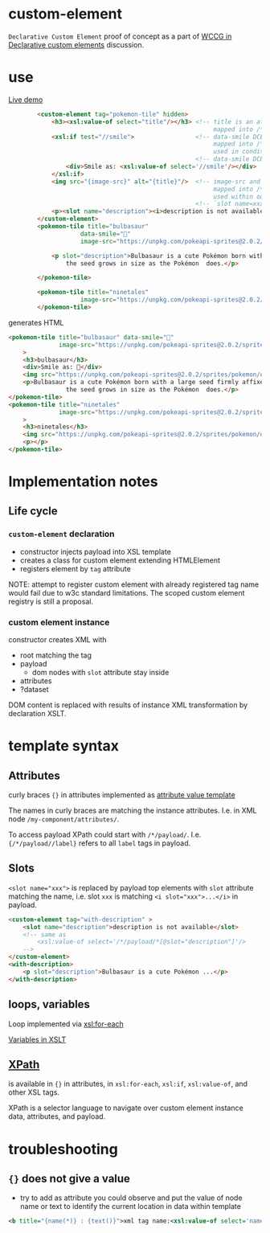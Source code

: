 # custom-element
`Declarative Custom Element` proof of concept as a part of [WCCG in Declarative custom elements](https://github.com/w3c/webcomponents-cg/issues/32#issuecomment-1321037301) 
discussion.

# use
[Live demo][demo-url]
```html
        <custom-element tag="pokemon-tile" hidden>
            <h3><xsl:value-of select="title"/></h3> <!-- title is an attribute in instance
                                                         mapped into /*/attributes/title -->
            <xsl:if test="//smile">                 <!-- data-smile DCE instance attribute,
                                                         mapped into /*/dataset/smile
                                                         used in condition -->
                                                    <!-- data-smile DCE instance attribute, used as HTML -->
                <div>Smile as: <xsl:value-of select='//smile'/></div>
            </xsl:if>
            <img src="{image-src}" alt="{title}"/>  <!-- image-src and title are DCE instance attributes,
                                                         mapped into /*/attributes/
                                                         used within output attribute via curly brackets -->
                                                    <!-- `slot name=xxx` replaced with elements with `slot=xxx` attribute -->
            <p><slot name="description"><i>description is not available</i></slot></p>
        </custom-element>
        <pokemon-tile title="bulbasaur"
                    data-smile="👼"
                    image-src="https://unpkg.com/pokeapi-sprites@2.0.2/sprites/pokemon/other/dream-world/1.svg">

            <p slot="description">Bulbasaur is a cute Pokémon born with a large seed firmly affixed to its back;
                the seed grows in size as the Pokémon  does.</p>

        </pokemon-tile>

        <pokemon-tile title="ninetales"
                    image-src="https://unpkg.com/pokeapi-sprites@2.0.2/sprites/pokemon/other/dream-world/38.svg">
        </pokemon-tile>
```
generates HTML
```html
<pokemon-tile title="bulbasaur" data-smile="👼" 
              image-src="https://unpkg.com/pokeapi-sprites@2.0.2/sprites/pokemon/other/dream-world/1.svg"
    >
    <h3>bulbasaur</h3>
    <div>Smile as: 👼</div>
    <img src="https://unpkg.com/pokeapi-sprites@2.0.2/sprites/pokemon/other/dream-world/1.svg" alt="bulbasaur">
    <p>Bulbasaur is a cute Pokémon born with a large seed firmly affixed to its back;
                the seed grows in size as the Pokémon  does.</p>
</pokemon-tile>
<pokemon-tile title="ninetales" 
              image-src="https://unpkg.com/pokeapi-sprites@2.0.2/sprites/pokemon/other/dream-world/38.svg"
    >
    <h3>ninetales</h3>
    <img src="https://unpkg.com/pokeapi-sprites@2.0.2/sprites/pokemon/other/dream-world/38.svg" alt="ninetales">
    <p></p>
</pokemon-tile>
```

# Implementation notes
## Life cycle
### `custom-element` declaration
* constructor injects payload into XSL template
* creates a class for custom element extending HTMLElement
* registers element by `tag` attribute

NOTE: attempt to register custom element with already registered tag name would fail due to w3c standard limitations. 
The scoped custom element registry is still a proposal.

### custom element instance
constructor creates XML with 
* root matching the tag 
* payload
  * dom nodes with `slot` attribute stay inside
* attributes
* ?dataset

DOM content is replaced with results of instance XML transformation by declaration XSLT.

# template syntax
## Attributes
curly braces `{}` in attributes implemented as [attribute value template](https://www.w3.org/TR/xslt20/#attribute-value-templates)

The names in curly braces are matching the instance attributes. I.e. in XML node `/my-component/attributes/`.

To access payload XPath could start with `/*/payload/`. I.e. `{/*/payload//label}` refers to all `label` tags in payload. 

## Slots
`<slot name="xxx">` is replaced by payload top elements with `slot` attribute matching the name, 
i.e.  slot `xxx` is matching `<i slot="xxx">...</i>` in payload.
```html
<custom-element tag="with-description" >
    <slot name="description">description is not available</slot>
    <!-- same as 
        <xsl:value-of select='/*/payload/*[@slot="description"]'/>
    -->
</custom-element>
<with-description>
    <p slot="description">Bulbasaur is a cute Pokémon ...</p>
</with-description>
```

## loops, variables
Loop implemented via [xsl:for-each](https://developer.mozilla.org/en-US/docs/Web/XSLT/Element/for-each)

[Variables in XSLT](https://developer.mozilla.org/en-US/docs/Web/XSLT/Element/variable) 

## [XPath](https://developer.mozilla.org/en-US/docs/Web/XSLT/Transforming_XML_with_XSLT/The_Netscape_XSLT_XPath_Reference)
is available in `{}` in attributes, in `xsl:for-each`, `xsl:if`, `xsl:value-of`, and other XSL tags.

XPath is a selector language to navigate over custom element instance data, attributes, and payload.

# troubleshooting
## `{}` does not give a value
* try to add as attribute you could observe and put the value of node name or text to identify the current location in data 
within template
```xml
<b title="{name(*)} : {text()}">xml tag name:<xsl:value-of select='name()'/></b>
```

[demo-url]:   https://unpkg.com/@epa-wg/custom-element/@0.0/index.html
